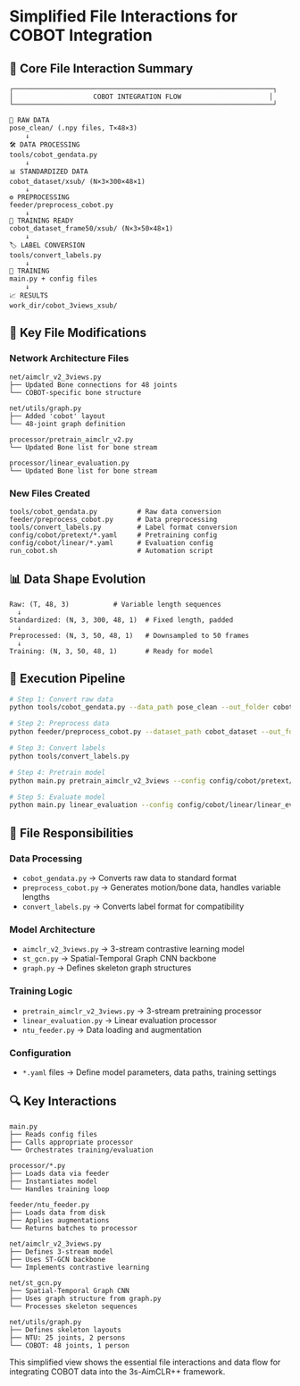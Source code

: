 # Simplified File Interactions for COBOT Integration

## 🎯 Core File Interaction Summary

```
┌─────────────────────────────────────────────────────────────────┐
│                    COBOT INTEGRATION FLOW                      │
└─────────────────────────────────────────────────────────────────┘

📁 RAW DATA
pose_clean/ (.npy files, T×48×3)
    ↓
🛠️ DATA PROCESSING
tools/cobot_gendata.py
    ↓
📊 STANDARDIZED DATA
cobot_dataset/xsub/ (N×3×300×48×1)
    ↓
⚙️ PREPROCESSING
feeder/preprocess_cobot.py
    ↓
🎯 TRAINING READY
cobot_dataset_frame50/xsub/ (N×3×50×48×1)
    ↓
🏷️ LABEL CONVERSION
tools/convert_labels.py
    ↓
🚀 TRAINING
main.py + config files
    ↓
📈 RESULTS
work_dir/cobot_3views_xsub/
```

## 🔧 Key File Modifications

### **Network Architecture Files**
```
net/aimclr_v2_3views.py
├── Updated Bone connections for 48 joints
└── COBOT-specific bone structure

net/utils/graph.py
├── Added 'cobot' layout
└── 48-joint graph definition

processor/pretrain_aimclr_v2.py
└── Updated Bone list for bone stream

processor/linear_evaluation.py
└── Updated Bone list for bone stream
```

### **New Files Created**
```
tools/cobot_gendata.py          # Raw data conversion
feeder/preprocess_cobot.py      # Data preprocessing
tools/convert_labels.py         # Label format conversion
config/cobot/pretext/*.yaml     # Pretraining config
config/cobot/linear/*.yaml      # Evaluation config
run_cobot.sh                    # Automation script
```

## 📊 Data Shape Evolution

```
Raw: (T, 48, 3)           # Variable length sequences
  ↓
Standardized: (N, 3, 300, 48, 1)  # Fixed length, padded
  ↓
Preprocessed: (N, 3, 50, 48, 1)   # Downsampled to 50 frames
  ↓
Training: (N, 3, 50, 48, 1)       # Ready for model
```

## 🔄 Execution Pipeline

```bash
# Step 1: Convert raw data
python tools/cobot_gendata.py --data_path pose_clean --out_folder cobot_dataset

# Step 2: Preprocess data
python feeder/preprocess_cobot.py --dataset_path cobot_dataset --out_folder cobot_dataset_frame50

# Step 3: Convert labels
python tools/convert_labels.py

# Step 4: Pretrain model
python main.py pretrain_aimclr_v2_3views --config config/cobot/pretext/pretext_aimclr_v2_3views_cobot_xsub.yaml

# Step 5: Evaluate model
python main.py linear_evaluation --config config/cobot/linear/linear_eval_aimclr_v2_3views_cobot_xsub.yaml
```

## 🎯 File Responsibilities

### **Data Processing**
- `cobot_gendata.py` → Converts raw data to standard format
- `preprocess_cobot.py` → Generates motion/bone data, handles variable lengths
- `convert_labels.py` → Converts label format for compatibility

### **Model Architecture**
- `aimclr_v2_3views.py` → 3-stream contrastive learning model
- `st_gcn.py` → Spatial-Temporal Graph CNN backbone
- `graph.py` → Defines skeleton graph structures

### **Training Logic**
- `pretrain_aimclr_v2_3views.py` → 3-stream pretraining processor
- `linear_evaluation.py` → Linear evaluation processor
- `ntu_feeder.py` → Data loading and augmentation

### **Configuration**
- `*.yaml` files → Define model parameters, data paths, training settings

## 🔍 Key Interactions

```
main.py
├── Reads config files
├── Calls appropriate processor
└── Orchestrates training/evaluation

processor/*.py
├── Loads data via feeder
├── Instantiates model
└── Handles training loop

feeder/ntu_feeder.py
├── Loads data from disk
├── Applies augmentations
└── Returns batches to processor

net/aimclr_v2_3views.py
├── Defines 3-stream model
├── Uses ST-GCN backbone
└── Implements contrastive learning

net/st_gcn.py
├── Spatial-Temporal Graph CNN
├── Uses graph structure from graph.py
└── Processes skeleton sequences

net/utils/graph.py
├── Defines skeleton layouts
├── NTU: 25 joints, 2 persons
└── COBOT: 48 joints, 1 person
```

This simplified view shows the essential file interactions and data flow for integrating COBOT data into the 3s-AimCLR++ framework.
